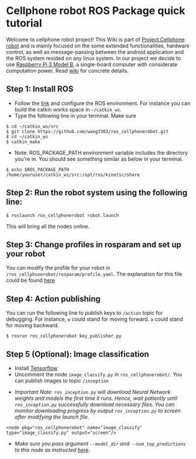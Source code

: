# Cellphone robot ROS Package quick tutorial
Welcome to cellphone robot project! This Wiki is part of [Project Cellphone robot](https://github.com/AGKhalil/Cellphone_Robot/wiki) and is mainly focused on the some extended functionalities, hardware control, as well as  message-passing between the android application and the ROS system resided on any linux system. In our project we decide to use [Raspberry Pi 3 Model B](https://www.raspberrypi.org/products/raspberry-pi-3-model-b/), a single-board computer with considerate computation power. Read [wiki](https://github.com/wang3303/ros_cellphonerobot/wiki) for concrete details.
## Step 1: Install ROS
* Follow the [link](http://wiki.ros.org/ROS/Tutorials/InstallingandConfiguringROSEnvironment) and configure the ROS environment. For instance you can build the catkin works space in `~/catkin_ws`.
* Type the following line in your terminal. Make sure 
```
$ cd ~/catkin_ws/src
$ git clone https://github.com/wang3303/ros_cellphonerobot.git
$ cd ~/catkin_ws
$ catkin_make
```
* Note: ROS_PACKAGE_PATH environment variable includes the directory you're in. You should see something similar as below in your terminal.
```
$ echo $ROS_PACKAGE_PATH
/home/youruser/catkin_ws/src:/opt/ros/kinetic/share
```
## Step 2: Run the robot system using the following line:

```
$ roslaunch ros_cellphonerobot robot.launch
```

This will bring all the nodes online.

## Step 3: Change profiles in rosparam and set up your robot

You can modify the profile for your robot in `/ros_cellphonerobot/rosparam/profile.yaml`. The explanation for this file could be found [here]()

## Step 4: Action publishing

You can run the following line to publish keys to `/action` topic for debugging. For instance, `w` could stand for moving forward. `a` could stand for moving backward.
```
$ rosrun ros_cellphonerobot key_publisher.py
```

## Step 5 (Optional): Image classification
* Install [Tensorflow](https://github.com/samjabrahams/tensorflow-on-raspberry-pi)
* Uncomment the node `image_classify.py` in `ros_cellphonerobot/`.
You can publish images to topic `/inception` 

+ *Important Note: `ros_inception.py` will download Neural Network weights and models the first time it runs. Hence, wait patiently until `ros_inception.py` successfully download necessary files. You can monitor downloading progress by output `ros_inception.py` to screen after modifying the launch file.*
```
<node pkg="ros_cellphonerobot" name="image_classify" type="image_classify.py" output="screen"/>
```
+ *Make sure you pass argument `--model_dir` and `--num_top_predictions` to this node as instructed [here](http://wiki.ros.org/roslaunch/XML/node)*.

